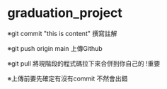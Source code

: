# graduation_project
※git commit "this is content"  撰寫註解

※git push origin main 上傳Github

※git pull 將現階段的程式碼拉下來合併到你自己的 !重要

※上傳前要先確定有沒有commit 不然會出錯
